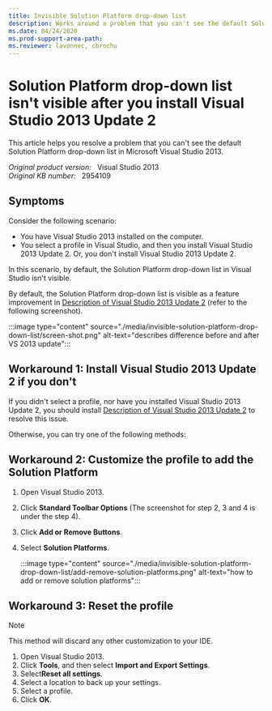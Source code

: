 ```yaml
---
title: Invisible Solution Platform drop-down list
description: Works around a problem that you can't see the default Solution Platform drop-down list in Visual Studio 2013.
ms.date: 04/24/2020
ms.prod-support-area-path: 
ms.reviewer: lavonnec, cbrochu
---
```

# Solution Platform drop-down list isn't visible after you install Visual Studio 2013 Update 2

This article helps you resolve a problem that you can't see the default Solution Platform drop-down list in Microsoft Visual Studio 2013.

_Original product version:_ &nbsp; Visual Studio 2013  
_Original KB number:_ &nbsp; 2954109

## Symptoms  

Consider the following scenario:

- You have Visual Studio 2013 installed on the computer.
- You select a profile in Visual Studio, and then you install Visual Studio 2013 Update 2. Or, you don't install Visual Studio 2013 Update 2.

In this scenario, by default, the Solution Platform drop-down list in Visual Studio isn't visible.

By default, the Solution Platform drop-down list is visible as a feature improvement in [Description of Visual Studio 2013 Update 2](https://support.microsoft.com/help/2927432) (refer to the following screenshot).

:::image type="content" source="./media/invisible-solution-platform-drop-down-list/screen-shot.png" alt-text="describes difference before and after VS 2013 update":::

## Workaround 1: Install Visual Studio 2013 Update 2 if you don't

If you didn't select a profile, nor have you installed Visual Studio 2013 Update 2, you should install [Description of Visual Studio 2013 Update 2](https://support.microsoft.com/help/2927432) to resolve this issue.

Otherwise, you can try one of the following methods:

## Workaround 2: Customize the profile to add the Solution Platform

1. Open Visual Studio 2013.
2. Click **Standard Toolbar Options** (The screenshot for step 2, 3 and 4 is under the step 4).
3. Click **Add or Remove Buttons**.
4. Select **Solution Platforms**.

    :::image type="content" source="./media/invisible-solution-platform-drop-down-list/add-remove-solution-platforms.png" alt-text="how to add or remove solution platforms":::
  
## Workaround 3: Reset the profile

> [!NOTE]
> This method will discard any other customization to your IDE.

1. Open Visual Studio 2013.
2. Click **Tools**, and then select **Import and Export Settings**.
3. Select**Reset all settings**.
4. Select a location to back up your settings.
5. Select a profile.
6. Click **OK**.
